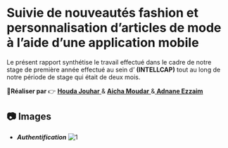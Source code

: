 # Suivie de nouveautés fashion et personnalisation d’articles de mode à l’aide d’une application mobile

Le présent rapport synthétise le travail effectué dans le cadre de notre stage de première année effectué au sein d’ **(INTELLCAP)** tout au long de notre période de stage qui était de deux mois.

:boy:**Réaliser par** :point_right: <a href="https://github.com/houdajh"> **Houda Jouhar** </a> & <a href="https://github.com/aicha-mudr"> **Aicha Moudar** </a> &<a href="https://github.com/AdnaneEz-zaim"> **Adnane Ezzaim** </a>


## :camera: Images
* ***Authentification***
![1]()
